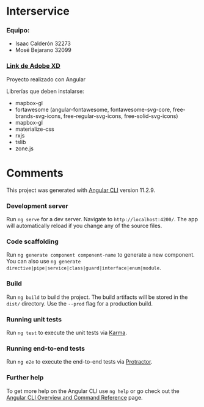 # Interservice

### Equipo:
* Isaac Calderón 32273
* Mosé Bejarano 32099

### [Link de Adobe XD](https://xd.adobe.com/view/5e497c3e-e68c-4ecf-a9f3-da8d53eec375-0b1a/)

Proyecto realizado con Angular

Librerías que deben instalarse:
- mapbox-gl
- fortawesome (angular-fontawesome, fontawesome-svg-core, free-brands-svg-icons, free-regular-svg-icons, free-solid-svg-icons)
- mapbox-gl
- materialize-css
- rxjs
- tslib
- zone.js


# Comments

This project was generated with [Angular CLI](https://github.com/angular/angular-cli) version 11.2.9.

### Development server

Run `ng serve` for a dev server. Navigate to `http://localhost:4200/`. The app will automatically reload if you change any of the source files.

### Code scaffolding

Run `ng generate component component-name` to generate a new component. You can also use `ng generate directive|pipe|service|class|guard|interface|enum|module`.

### Build

Run `ng build` to build the project. The build artifacts will be stored in the `dist/` directory. Use the `--prod` flag for a production build.

### Running unit tests

Run `ng test` to execute the unit tests via [Karma](https://karma-runner.github.io).

### Running end-to-end tests

Run `ng e2e` to execute the end-to-end tests via [Protractor](http://www.protractortest.org/).

### Further help

To get more help on the Angular CLI use `ng help` or go check out the [Angular CLI Overview and Command Reference](https://angular.io/cli) page.
